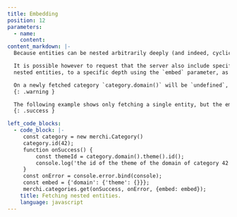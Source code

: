 ```yaml
---
title: Embedding
position: 12
parameters:
  - name:
    content:
content_markdown: |-
  Because entities can be nested arbitrarily deeply (and indeed, cyclic references are possible), the fetching and listing methods do not, by default, fetch nested entities from the server. Only scalar properties (strings, numbers, dates, ...) are included.

  It is possible however to request that the server also include specific
  nested entities, to a specific depth using the `embed` parameter, as in the following example.

  On a newly fetched category `category.domain()` will be `undefined`, even if the category has a domain on the server. `undefined` means that the domain has not been included, or updated locally. If the category did not have a domain at all, `category.domain()` would instead be `null`. 'null` and `undefined` thus have seperate meanins in the merchi sdk library.
  {: .warning }

  The following example shows only fetching a single entity, but the embed parameter can also be used when listing entities.
  {: .success }

left_code_blocks:
  - code_block: |-
     const category = new merchi.Category()
     category.id(42);
     function onSuccess() {
         const themeId = category.domain().theme().id(); 
         console.log('the id of the theme of the domain of category 42 is: ' + themeId);
     }
     const onError = console.error.bind(console);
     const embed = {'domain': {'theme': {}}};
     merchi.categories.get(onSuccess, onError, {embed: embed});
    title: Fetching nested entities.
    language: javascript
---
```

